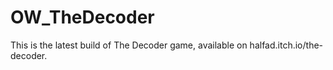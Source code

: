# OW_TheDecoder

This is the latest build of The Decoder game, available on halfad.itch.io/the-decoder.
